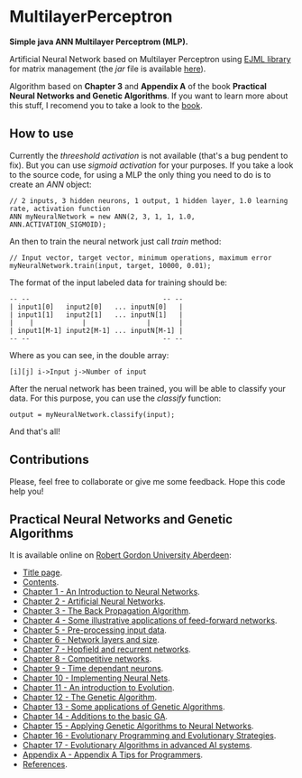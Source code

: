 # MultilayerPerceptron

**Simple java ANN Multilayer Perceptrom (MLP).**

Artificial Neural Network based on Multilayer Perceptron using [EJML library](https://code.google.com/p/efficient-java-matrix-library/) for matrix management (the *jar* file is available [here](https://efficient-java-matrix-library.googlecode.com/files/ejml-0.24.jar)).

Algorithm based on **Chapter 3** and **Appendix A** of the book **Practical Neural Networks and Genetic Algorithms**. If you want to learn more about this stuff, I recomend you to take a look to the [book](https://github.com/dsaiztc/MultilayerPerceptron#practical-neural-networks-and-genetic-algorithms).

## How to use
Currently the *threeshold activation* is not available (that's a bug pendent to fix). But you can use *sigmoid activation* for your purposes. If you take a look to the source code, for using a MLP the only thing you need to do is to create an *ANN* object:

````
// 2 inputs, 3 hidden neurons, 1 output, 1 hidden layer, 1.0 learning rate, activation function
ANN myNeuralNetwork = new ANN(2, 3, 1, 1, 1.0, ANN.ACTIVATION_SIGMOID);
````

An then to train the neural network just call *train* method:

````
// Input vector, target vector, minimum operations, maximum error
myNeuralNetwork.train(input, target, 10000, 0.01);
````

The format of the input labeled data for training should be:

````
-- --                                 -- --
| input1[0]   input2[0]   ... inputN[0]   | 
| input1[1]   input2[1]   ... inputN[1]   | 
|    |            |               |       |  
| input1[M-1] input2[M-1] ... inputN[M-1] |
-- --                                 -- --
````

Where as you can see, in the double array:

````
[i][j] i->Input j->Number of input
````

After the nerual network has been trained, you will be able to classify your data. For this purpose, you can use the *classify* function:

````
output = myNeuralNetwork.classify(input);
````

And that's all!

## Contributions
Please, feel free to collaborate or give me some feedback. Hope this code help you!

## Practical Neural Networks and Genetic Algorithms
It is available online on [Robert Gordon University Aberdeen](http://www.rgu.ac.uk/):

- [Title page](https://www4.rgu.ac.uk/files/ACF58D4.pdf).
- [Contents](http://www4.rgu.ac.uk/files/ACF58D0.pdf).
- [Chapter 1 - An Introduction to Neural Networks](http://www4.rgu.ac.uk/files/chapter1%20-%20intro.pdf).
- [Chapter 2 - Artificial Neural Networks](https://www4.rgu.ac.uk/files/chapter2%20-%20intro%20to%20ANNs.pdf).
- [Chapter 3 - The Back Propagation Algorithm](https://www4.rgu.ac.uk/files/chapter2%20-%20intro%20to%20ANNs.pdf).
- [Chapter 4 - Some illustrative applications of feed-forward networks](http://www4.rgu.ac.uk/files/chapter4%20-applications.pdf).
- [Chapter 5 - Pre-processing input data](http://www4.rgu.ac.uk/files/chapter5%20-%20pre-processing.pdf).
- [Chapter 6 - Network layers and size](https://www4.rgu.ac.uk/files/chapter6%20-%20network%20size.pdf).
- [Chapter 7 - Hopfield and recurrent networks](https://www4.rgu.ac.uk/files/chapter7-hopfield.pdf).
- [Chapter 8 - Competitive networks](http://www4.rgu.ac.uk/files/chapter8%20-%20competitive.pdf).
- [Chapter 9 - Time dependant neurons](https://www4.rgu.ac.uk/files/chapter9%20-%20spiky.pdf).
- [Chapter 10 - Implementing Neural Nets](https://www4.rgu.ac.uk/files/chapter10%20-%20implementing%20ANNs.pdf).
- [Chapter 11 - An introduction to Evolution](https://www4.rgu.ac.uk/files/chapter11%20-%20intro%20to%20evolution.pdf).
- [Chapter 12 - The Genetic Algorithm](https://www4.rgu.ac.uk/files/chapter12%20-%20GAs.pdf).
- [Chapter 13 - Some applications of Genetic Algorithms](http://www4.rgu.ac.uk/files/chapter13%20-%20applications.pdf).
- [Chapter 14 - Additions to the basic GA](https://www4.rgu.ac.uk/files/chapter14%20-%20extra%20GA.pdf).
- [Chapter 15 - Applying Genetic Algorithms to Neural Networks](https://www4.rgu.ac.uk/files/chapter15%20-%20eanns.pdf).
- [Chapter 16 - Evolutionary Programming and Evolutionary Strategies](http://www4.rgu.ac.uk/files/chapter16%20-%20ESEP.pdf).
- [Chapter 17 - Evolutionary Algorithms in advanced AI systems](https://www4.rgu.ac.uk/files/chapter17%20-%20advanced%20ai.pdf).
- [Appendix A - Appendix A Tips for Programmers](http://www4.rgu.ac.uk/files/ACF58BB.pdf).
- [References](http://www4.rgu.ac.uk/files/ACF58D2.pdf).
